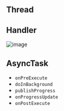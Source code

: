 ## Thread

## Handler

![image](http://ooun8fyfu.bkt.clouddn.com/2017/04/23/handler-message-looper.jpeg)

## AsyncTask
- `onPreExecute`
- `doInBackground`
- `publishProgress`
- `onProgressUpdate`
- `onPostExecute`